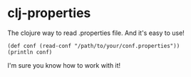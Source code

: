 clj-properties
==============

The clojure way to read .properties file. And it's easy to use!

    (def conf (read-conf "/path/to/your/conf.properties"))
    (println conf)

I'm sure you know how to work with it!